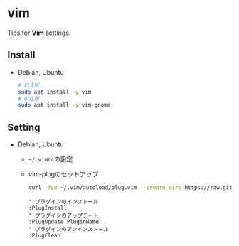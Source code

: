# vim

Tips for **Vim** settings.

## Install

- Debian, Ubuntu

  ```sh
  # CLI版
  sudo apt install -y vim
  # GUI版
  sudo apt install -y vim-gnome
  ```

## Setting

- Debian, Ubuntu
  - `~/.vimrc`の設定
  - vim-plugのセットアップ

    ```sh
    curl -fLo ~/.vim/autoload/plug.vim --create-dirs https://raw.githubusercontent.com/junegunn/vim-plug/master/plug.vim
    ```

    ```vim
    " プラグインのインストール
    :PlugInstall
    " プラグインのアップデート
    :PlugUpdate PluginName
    " プラグインのアンインストール
    :PlugClean
    ```
